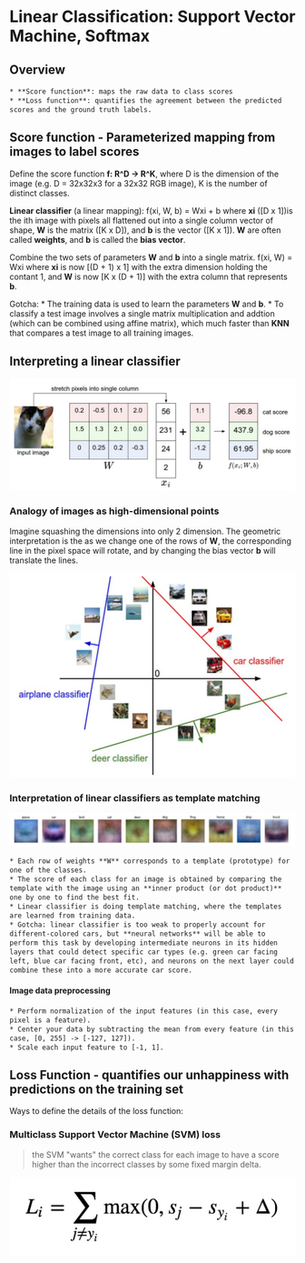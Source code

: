 # Linear Classification: Support Vector Machine, Softmax

## Overview

    * **Score function**: maps the raw data to class scores
    * **Loss function**: quantifies the agreement between the predicted scores and the ground truth labels.

## Score function - Parameterized mapping from images to label scores

Define the score function **f: R^D -> R^K**, 
where D is the dimension of the image (e.g. D = 32x32x3 for a 32x32 RGB image), K is the number of distinct classes.

**Linear classifier** (a linear mapping):
                      f(xi, W, b) = Wxi + b
where **xi** ([D x 1])is the ith image with pixels all flattened out into a single column vector of shape, **W** is the matrix ([K x D]), and **b** is the vector ([K x 1]). **W** are often called **weights**, and **b** is called the **bias vector**.

Combine the two sets of parameters **W** and **b** into a single matrix.
    f(xi, W) = Wxi
where **xi** is now [(D + 1) x 1] with the extra dimension holding the contant 1, and **W** is now [K x (D + 1)] with the extra column that represents **b**.

Gotcha:
    * The training data is used to learn the parameters **W** and **b**.
    * To classify a test image involves a single matrix multiplication and addtion (which can be combined using affine matrix), which much faster than **KNN** that compares a test image to all training images.


## Interpreting a linear classifier

![](img/linear_classifier.png)

### Analogy of images as high-dimensional points

Imagine squashing the dimensions into only 2 dimension. The geometric interpretation is the as we change one of the rows of **W**, the corresponding line in the pixel space will rotate, and by changing the bias vector **b** will translate the lines.

![](img/linear_classifier2.png)

### Interpretation of linear classifiers as template matching

![](img/template_matching.png)

    * Each row of weights **W** corresponds to a template (prototype) for one of the classes.
    * The score of each class for an image is obtained by comparing the template with the image using an **inner product (or dot product)** one by one to find the best fit.
    * Linear classifier is doing template matching, where the templates are learned from training data.
    * Gotcha: linear classifier is too weak to properly account for different-colored cars, but **neural networks** will be able to perform this task by developing intermediate neurons in its hidden layers that could detect specific car types (e.g. green car facing left, blue car facing front, etc), and neurons on the next layer could combine these into a more accurate car score.
   


#### Image data preprocessing
    * Perform normalization of the input features (in this case, every pixel is a feature).
    * Center your data by subtracting the mean from every feature (in this case, [0, 255] -> [-127, 127]).
    * Scale each input feature to [-1, 1].


## Loss Function - quantifies our unhappiness with predictions on the training set

Ways to define the details of the loss function:

### Multiclass Support Vector Machine (SVM) loss
> the SVM "wants" the correct class for each image to have a score higher than the incorrect classes by some fixed margin delta.

![](img/svm_loss.png)

